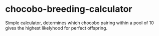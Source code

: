 # chocobo-breeding-calculator
Simple calculator, determines which chocobo pairing within a pool of 10 gives the highest likelyhood for perfect offspring.
